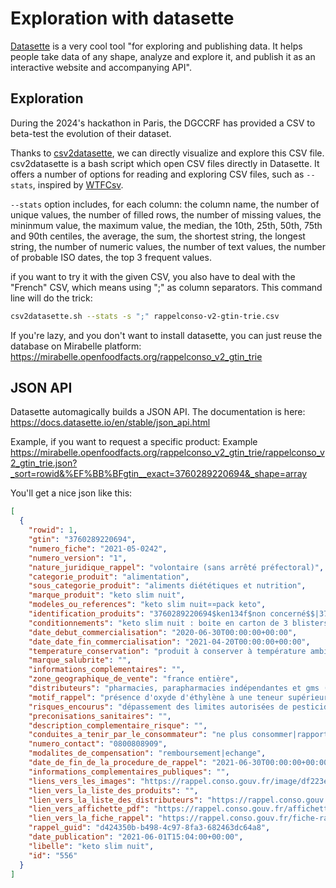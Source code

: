 # Exploration with datasette

[Datasette](https://datasette.io/) is a very cool tool "for exploring and publishing data. It helps people take data of any shape, analyze and explore it, and publish it as an interactive website and accompanying API".

## Exploration

During the 2024's hackathon in Paris, the DGCCRF has provided a CSV to beta-test the evolution of their dataset.

Thanks to [csv2datasette](https://gist.github.com/CharlesNepote/3fdb8982dc873f34aa7c320bef580fe3), we can directly visualize and explore this CSV file. csv2datasette is a bash script which open CSV files directly in Datasette. It offers a number of options for reading and exploring CSV files, such as `--stats`, inspired by [WTFCsv](https://www.databasic.io/en/wtfcsv/).

`--stats` option includes, for each column: the column name, the number of unique values, the number of filled rows, the number of missing values, the mininmum value, the maximum value, the median, the 10th, 25th, 50th, 75th and 90th centiles, the average, the sum, the shortest string, the longest string, the number of numeric values, the number of text values, the number of probable ISO dates, the top 3 frequent values.

if you want to try it with the given CSV, you also have to deal with the "French" CSV, which means using ";" as column separators. This command line will do the trick:
```bash
csv2datasette.sh --stats -s ";" rappelconso-v2-gtin-trie.csv
```

If you're lazy, and you don't want to install datasette, you can just reuse the database on Mirabelle platform:
https://mirabelle.openfoodfacts.org/rappelconso_v2_gtin_trie

## JSON API

Datasette automagically builds a JSON API. The documentation is here: https://docs.datasette.io/en/stable/json_api.html

Example, if you want to request a specific product:
Example https://mirabelle.openfoodfacts.org/rappelconso_v2_gtin_trie/rappelconso_v2_gtin_trie.json?_sort=rowid&%EF%BB%BFgtin__exact=3760289220694&_shape=array 

You'll get a nice json like this:
```json
[
  {
    "rowid": 1,
    "﻿gtin": "3760289220694",
    "﻿numero_fiche": "2021-05-0242",
    "numero_version": "1",
    "nature_juridique_rappel": "volontaire (sans arrêté préfectoral)",
    "categorie_produit": "alimentation",
    "sous_categorie_produit": "aliments diététiques et nutrition",
    "marque_produit": "keto slim nuit",
    "modeles_ou_references": "keto slim nuit¤¤pack keto",
    "identification_produits": "3760289220694$ken134f$non concerné$$|3760289220748$ken134f$non concerné$$",
    "conditionnements": "keto slim nuit : boite en carton de 3 blisters de 20 gélules soit 60 gélules (poids net de 41g).¤pack keto : valisette en carton avec 3 produits et le keto slim nuit avec le lot ken134f",
    "date_debut_commercialisation": "2020-06-30T00:00:00+00:00",
    "date_date_fin_commercialisation": "2021-04-20T00:00:00+00:00",
    "temperature_conservation": "produit à conserver à température ambiante",
    "marque_salubrite": "",
    "informations_complementaires": "",
    "zone_geographique_de_vente": "france entière",
    "distributeurs": "pharmacies, parapharmacies indépendantes et gms (galec, carrefour, auchan, système u).",
    "motif_rappel": "présence d'oxyde d'éthylène à une teneur supérieure à la législation européenne.",
    "risques_encourus": "dépassement des limites autorisées de pesticides",
    "preconisations_sanitaires": "",
    "description_complementaire_risque": "",
    "conduites_a_tenir_par_le_consommateur": "ne plus consommer|rapporter le produit au point de vente|contacter le service consommateur",
    "numero_contact": "0800808909",
    "modalites_de_compensation": "remboursement|echange",
    "date_de_fin_de_la_procedure_de_rappel": "2021-06-30T00:00:00+00:00",
    "informations_complementaires_publiques": "",
    "liens_vers_les_images": "https://rappel.conso.gouv.fr/image/df223eec-c212-416c-9612-e0f39263f022.jpg|https://rappel.conso.gouv.fr/image/7af06118-0f66-4156-8e65-dada671bce9f.jpg",
    "lien_vers_la_liste_des_produits": "",
    "lien_vers_la_liste_des_distributeurs": "https://rappel.conso.gouv.fr/document/58fe3fd8-fb33-43cb-a872-750afbd17e53/interne/listedesdistributeurs",
    "lien_vers_affichette_pdf": "https://rappel.conso.gouv.fr/affichettepdf/556/interne",
    "lien_vers_la_fiche_rappel": "https://rappel.conso.gouv.fr/fiche-rappel/556/interne",
    "rappel_guid": "d424350b-b498-4c97-8fa3-682463dc64a8",
    "date_publication": "2021-06-01T15:04:00+00:00",
    "libelle": "keto slim nuit",
    "id": "556"
  }
]
```

